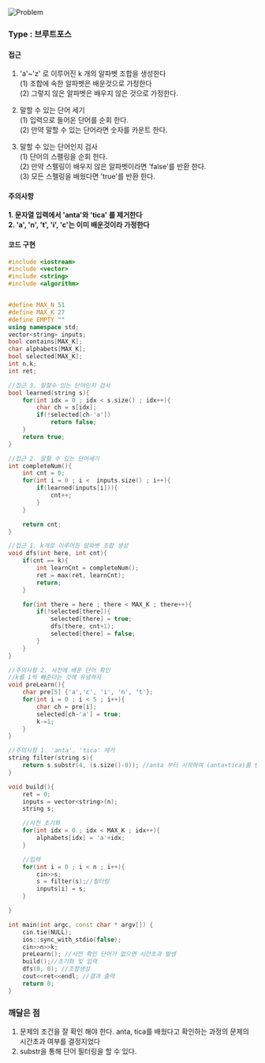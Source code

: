 ![Problem](https://github.com/seongjinkime/problem-solving/blob/master/images/1062.jpeg)
### Type : 브루트포스

#### 접근
1. 'a'~'z' 로 이루어진 k 개의 알파벳 조합을 생성한다  
    (1) 조합에 속한 알파벳은 배운것으로 가정한다  
    (2) 그렇지 않은 알파벳은 배우지 않은 것으로 가정한다.  

2. 말할 수 있는 단어 세기  
    (1) 입력으로 들어온 단어를 순회 한다.  
    (2) 만약 말할 수 있는 단어라면 숫자를 카운트 한다.  

3. 말할 수 있는 단어인지 검사  
    (1) 단어의 스펠링을 순회 한다.    
    (2) 만약 스펠링이 배우지 않은 알파벳이라면 'false'를 반환 한다.  
    (3) 모든 스펠링을 배웠다면 'true'를 반환 한다.  

#### 주의사항

**1. 문자열 입력에서 'anta'와 'tica' 를 제거한다**  
**2. 'a', 'n', 't', 'i', 'c'는 이미 배운것이라 가정한다**


#### 코드 구현  

```cpp
#include <iostream>
#include <vector>
#include <string>
#include <algorithm>


#define MAX_N 51
#define MAX_K 27
#define EMPTY ""
using namespace std;
vector<string> inputs;
bool contains[MAX_K];
char alphabets[MAX_K];
bool selected[MAX_K];
int n,k;
int ret;

//접근 3. 말할수 있는 단어인지 검사
bool learned(string s){
    for(int idx = 0 ; idx < s.size() ; idx++){
        char ch = s[idx];
        if(!selected[ch-'a'])
            return false;
    }
    return true;
}

//접근 2. 말할 수 있는 단어세기
int completeNum(){
    int cnt = 0;
    for(int i = 0 ; i <  inputs.size() ; i++){
        if(learned(inputs[i])){
            cnt++;
        }
    }

    return cnt;
}

//접근 1. k개로 이루어진 알파벳 조합 생성
void dfs(int here, int cnt){
    if(cnt == k){
        int learnCnt = completeNum();
        ret = max(ret, learnCnt);
        return;
    }

    for(int there = here ; there < MAX_K ; there++){
        if(!selected[there]){
            selected[there] = true;
            dfs(there, cnt+1);
            selected[there] = false;
        }
    }
}

//주의사항 2. 사전에 배운 단어 확인
//k를 1씩 빼준다는 것에 유념하자
void preLearn(){
    char pre[5] {'a','c', 'i', 'n', 't'};
    for(int i = 0 ; i < 5 ; i++){
        char ch = pre[i];
        selected[ch-'a'] = true;
        k-=1;
    }
}

//주의사항 1. 'anta', 'tica' 제거
string filter(string s){
    return s.substr(4, (s.size()-8)); //anta 부터 시작하여 (anta+tica)를 뺀 갯수만큼의 글자를 반환
}

void build(){
    ret = 0;
    inputs = vector<string>(n);
    string s;

    //사전 초기화
    for(int idx = 0 ; idx < MAX_K ; idx++){
        alphabets[idx] = 'a'+idx;
    }

    //입력
    for(int i = 0 ; i < n ; i++){
        cin>>s;
        s = filter(s);//필터링
        inputs[i] = s;
    }

}

int main(int argc, const char * argv[]) {
    cin.tie(NULL);
    ios::sync_with_stdio(false);
    cin>>n>>k;
    preLearn(); //사전 확인 단어가 없으면 시간초과 발생
    build();//초기화 및 입력
    dfs(0, 0); //조합생성
    cout<<ret<<endl; //결과 출력
    return 0;
}

```

### 깨달은 점
1. 문제의 조건을 잘 확인 해야 한다. anta, tica를 배웠다고 확인하는 과정의 문제의 시간초과 여부를 결정지었다
2. substr을 통해 단어 필터링을 할 수 있다.
